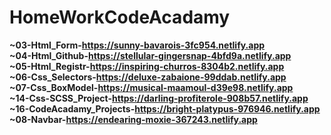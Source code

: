 # HomeWorkCodeAcadamy
<b>~03-Html_Form-https://sunny-bavarois-3fc954.netlify.app<b><br>
<b>~04-Html_Github-https://stellular-gingersnap-4bfd9a.netlify.app<b><br>
<b>~05-Html_Registr-https://inspiring-churros-8304b2.netlify.app<b><br>
<b>~06-Css_Selectors-https://deluxe-zabaione-99ddab.netlify.app<b><br>
<b>~07-Css_BoxModel-https://musical-maamoul-d39e98.netlify.app<b><br>
<b>~14-Css-SCSS_Project-https://darling-profiterole-908b57.netlify.app<b><br>
<b>~16-CodeAcadamy_Projects-https://bright-platypus-976946.netlify.app<b><br>
<b>~08-Navbar-https://endearing-moxie-367243.netlify.app<b><br>
